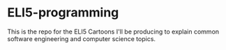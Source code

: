 # ELI5-programming
This is the repo for the ELI5 Cartoons I'll be producing to explain common software engineering and computer science topics. 
